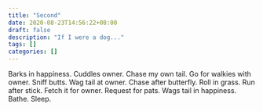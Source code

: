 ```yaml
---
title: "Second"
date: 2020-08-23T14:56:22+08:00
draft: false
description: "If I were a dog..."
tags: []
categories: []
---
```


Barks in happiness. Cuddles owner.
Chase my own tail. Go for walkies with owner.
Sniff butts. Wag tail at owner.
Chase after butterfly. Roll in grass.
Run after stick. Fetch it for owner.
Request for pats. Wags tail in happiness.
Bathe. Sleep.
